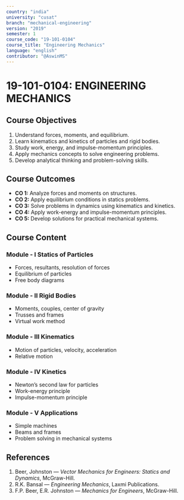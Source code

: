```yaml
---
country: "india"
university: "cusat"
branch: "mechanical-engineering"
version: "2019"
semester: 1
course_code: "19-101-0104"
course_title: "Engineering Mechanics"
language: "english"
contributor: "@AswinMS"
---
```


# 19-101-0104: ENGINEERING MECHANICS

## Course Objectives
1. Understand forces, moments, and equilibrium.
2. Learn kinematics and kinetics of particles and rigid bodies.
3. Study work, energy, and impulse-momentum principles.
4. Apply mechanics concepts to solve engineering problems.
5. Develop analytical thinking and problem-solving skills.

## Course Outcomes
* **CO 1:** Analyze forces and moments on structures.
* **CO 2:** Apply equilibrium conditions in statics problems.
* **CO 3:** Solve problems in dynamics using kinematics and kinetics.
* **CO 4:** Apply work-energy and impulse-momentum principles.
* **CO 5:** Develop solutions for practical mechanical systems.

## Course Content

### Module - I Statics of Particles
* Forces, resultants, resolution of forces
* Equilibrium of particles
* Free body diagrams

### Module - II Rigid Bodies
* Moments, couples, center of gravity
* Trusses and frames
* Virtual work method

### Module - III Kinematics
* Motion of particles, velocity, acceleration
* Relative motion

### Module - IV Kinetics
* Newton’s second law for particles
* Work-energy principle
* Impulse-momentum principle

### Module - V Applications
* Simple machines
* Beams and frames
* Problem solving in mechanical systems

## References
1. Beer, Johnston — *Vector Mechanics for Engineers: Statics and Dynamics*, McGraw-Hill.
2. R.K. Bansal — *Engineering Mechanics*, Laxmi Publications.
3. F.P. Beer, E.R. Johnston — *Mechanics for Engineers*, McGraw-Hill.
